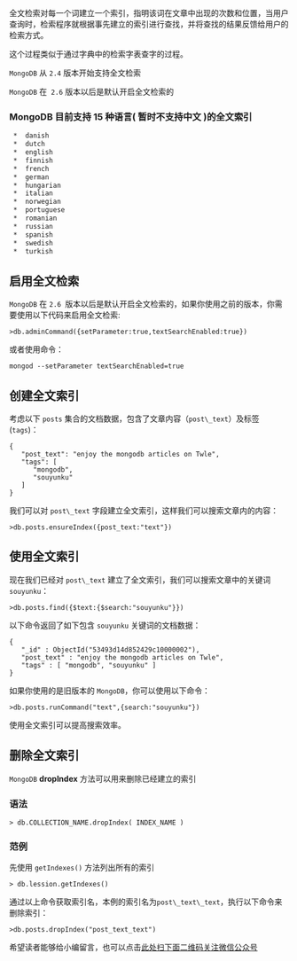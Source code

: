 全文检索对每一个词建立一个索引，指明该词在文章中出现的次数和位置，当用户查询时，检索程序就根据事先建立的索引进行查找，并将查找的结果反馈给用户的检索方式。

这个过程类似于通过字典中的检索字表查字的过程。

`MongoDB` 从 `2.4` 版本开始支持全文检索

`MongoDB` 在` 2.6` 版本以后是默认开启全文检索的

### MongoDB 目前支持 15 种语言( 暂时不支持中文 )的全文索引 ###

```html
 *  danish
 *  dutch
 *  english
 *  finnish
 *  french
 *  german
 *  hungarian
 *  italian
 *  norwegian
 *  portuguese
 *  romanian
 *  russian
 *  spanish
 *  swedish
 *  turkish
```

## 启用全文检索 ##

`MongoDB` 在 `2.6 `版本以后是默认开启全文检索的，如果你使用之前的版本，你需要使用以下代码来启用全文检索:

```
>db.adminCommand({setParameter:true,textSearchEnabled:true})
```

或者使用命令：

```
mongod --setParameter textSearchEnabled=true
```

## 创建全文索引 ##

考虑以下 `posts` 集合的文档数据，包含了文章内容（`post\_text`）及标签(`tags`)：

```
{
   "post_text": "enjoy the mongodb articles on Twle",
   "tags": [
      "mongodb",
      "souyunku"
   ]
}
```

我们可以对 `post\_text` 字段建立全文索引，这样我们可以搜索文章内的内容：

```
>db.posts.ensureIndex({post_text:"text"})
```

## 使用全文索引 ##

现在我们已经对 `post\_text` 建立了全文索引，我们可以搜索文章中的关键词 `souyunku`：

```
>db.posts.find({$text:{$search:"souyunku"}})
```

以下命令返回了如下包含 `souyunku` 关键词的文档数据：

```
{ 
   "_id" : ObjectId("53493d14d852429c10000002"), 
   "post_text" : "enjoy the mongodb articles on Twle", 
   "tags" : [ "mongodb", "souyunku" ]
}
```

如果你使用的是旧版本的 `MongoDB`，你可以使用以下命令：

```
>db.posts.runCommand("text",{search:"souyunku"})
```

使用全文索引可以提高搜索效率。

## 删除全文索引 ##

`MongoDB` **dropIndex** 方法可以用来删除已经建立的索引

### 语法 ###

```
> db.COLLECTION_NAME.dropIndex( INDEX_NAME )
```

### 范例 ###

先使用 `getIndexes()` 方法列出所有的索引

```
> db.lession.getIndexes()
```

通过以上命令获取索引名，本例的索引名为`post\_text\_text`，执行以下命令来删除索引：

```
>db.posts.dropIndex("post_text_text")
```


希望读者能够给小编留言，也可以点击[此处扫下面二维码关注微信公众号](https://www.ycbbs.vip/?p=28 "此处扫下面二维码关注微信公众号")